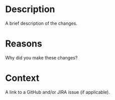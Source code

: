 # Description
A brief description of the changes.

# Reasons
Why did you make these changes?

# Context
A link to a GitHub and/or JIRA issue (if applicable).